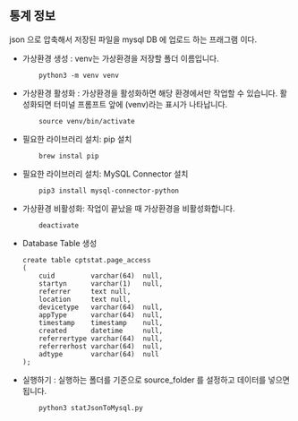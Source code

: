 ## 통계 정보

json 으로 압축해서 저장된 파일을 mysql DB 에 업로드 하는 프래그램 이다.

- 가상환경 생성 : venv는 가상환경을 저장할 폴더 이름입니다.
    ```
        python3 -m venv venv
    ```

- 가상환경 활성화 : 가상환경을 활성화하면 해당 환경에서만 작업할 수 있습니다. 활성화되면 터미널 프롬프트 앞에 (venv)라는 표시가 나타납니다.
    ```
        source venv/bin/activate
    ```

- 필요한 라이브러리 설치: pip 설치
    ```
        brew instal pip
    ```

- 필요한 라이브러리 설치: MySQL Connector 설치
    ```
        pip3 install mysql-connector-python
    ```

- 가상환경 비활성화: 작업이 끝났을 때 가상환경을 비활성화합니다.
    ```
        deactivate
    ```

- Database Table 생성
    ```
    create table cptstat.page_access
    (
        cuid         varchar(64)  null,
        startyn      varchar(1)   null,
        referrer     text null,
        location     text null,
        devicetype   varchar(64)  null,
        appType      varchar(64)  null,
        timestamp    timestamp    null,
        created      datetime     null,
        referrertype varchar(64)  null,
        referrerhost varchar(64)  null,
        adtype       varchar(64)  null
    );

    ```

- 실행하기 : 실행하는 폴더를 기준으로 source_folder 를 설정하고 데이터를 넣으면 됩니다.
    ```
        python3 statJsonToMysql.py
    ```

